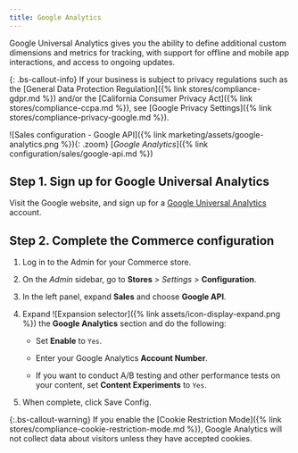 ```yaml
---
title: Google Analytics
---
```


Google Universal Analytics gives you the ability to define additional custom dimensions and metrics for tracking, with support for offline and mobile app interactions, and access to ongoing updates.

{: .bs-callout-info}
If your business is subject to privacy regulations such as the [General Data Protection Regulation]({% link stores/compliance-gdpr.md %}) and/or the [California Consumer Privacy Act]({% link stores/compliance-ccpa.md %}), see [Google Privacy Settings]({% link stores/compliance-privacy-google.md %}).

![Sales configuration - Google API]({% link marketing/assets/google-analytics.png %}){: .zoom}
[_Google Analytics_]({% link configuration/sales/google-api.md %})

## Step 1. Sign up for Google Universal Analytics

Visit the Google website, and sign up for a [Google Universal Analytics][1] account.

## Step 2. Complete the Commerce configuration

1. Log in to the Admin for your Commerce store.

1. On the _Admin_ sidebar, go to **Stores** > _Settings_ > **Configuration**.

1. In the left panel, expand **Sales** and choose **Google API**.

1. Expand ![Expansion selector]({% link assets/icon-display-expand.png %}) the **Google Analytics** section and do the following:

    - Set **Enable** to `Yes`.

    - Enter your Google Analytics **Account Number**.

    - If you want to conduct A/B testing and other performance tests on your content, set **Content Experiments** to `Yes`.

1. When complete, click <span class="btn">Save Config</span>.

{:.bs-callout-warning}
If you enable the [Cookie Restriction Mode]({% link stores/compliance-cookie-restriction-mode.md %}), Google Analytics will not collect data about visitors unless they have accepted cookies.

[1]: https://support.google.com/analytics/answer/2817075?hl=en
